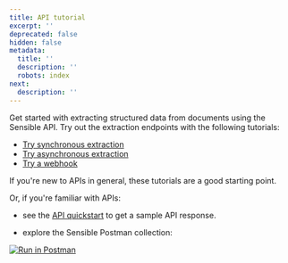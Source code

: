 ```yaml
---
title: API tutorial
excerpt: ''
deprecated: false
hidden: false
metadata:
  title: ''
  description: ''
  robots: index
next:
  description: ''
---
```

Get started with extracting structured data from documents using the Sensible API. Try out the extraction endpoints with the following tutorials:

- [Try synchronous extraction](doc:api-tutorial-sync)
- [Try asynchronous extraction](doc:api-tutorial-async-1)
- [Try a webhook](doc:api-tutorial-webhook)



If you're new to APIs in general, these tutorials are a good starting point.

Or, if you're familiar with APIs:

- see the [API quickstart](doc:quickstart) to get a sample API response.

- explore the Sensible Postman collection:

[![Run in Postman](https://run.pstmn.io/button.svg)](https://god.gw.postman.com/run-collection/16839934-45339059-3fec-4c31-a891-9a12a3e1c22b?action=collection%2Ffork&collection-url=entityId%3D16839934-45339059-3fec-4c31-a891-9a12a3e1c22b%26entityType%3Dcollection%26workspaceId%3Ddbde09dc-b7dd-487d-a68f-20d32b008f90)